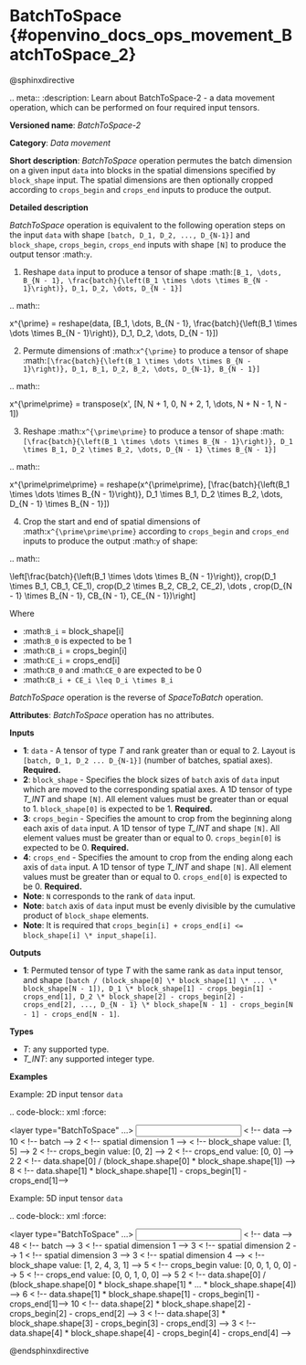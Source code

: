 # BatchToSpace {#openvino_docs_ops_movement_BatchToSpace_2}

@sphinxdirective

.. meta::
  :description: Learn about BatchToSpace-2 - a data movement operation, 
                which can be performed on four required input tensors.

**Versioned name**: *BatchToSpace-2*

**Category**: *Data movement*

**Short description**: *BatchToSpace* operation permutes the batch dimension on a given input ``data`` into blocks in the spatial dimensions specified by ``block_shape`` input. The spatial dimensions are then optionally cropped according to ``crops_begin`` and ``crops_end`` inputs to produce the output.

**Detailed description**

*BatchToSpace* operation is equivalent to the following operation steps on the input ``data`` with shape ``[batch, D_1, D_2, ..., D_{N-1}]`` and ``block_shape``, ``crops_begin``, ``crops_end`` inputs with shape ``[N]`` to produce the output tensor :math:`y`.

1. Reshape ``data`` input to produce a tensor of shape :math:`[B_1, \dots, B_{N - 1}, \frac{batch}{\left(B_1 \times \dots \times B_{N - 1}\right)}, D_1, D_2, \dots, D_{N - 1}]`

.. math::
   
   x^{\prime} = reshape(data, [B_1, \dots, B_{N - 1}, \frac{batch}{\left(B_1 \times \dots \times B_{N - 1}\right)}, D_1, D_2, \dots, D_{N - 1}])

2. Permute dimensions of :math:`x^{\prime}` to produce a tensor of shape :math:`[\frac{batch}{\left(B_1 \times \dots \times B_{N - 1}\right)}, D_1, B_1, D_2, B_2, \dots, D_{N-1}, B_{N - 1}]`

.. math::
   
   x^{\prime\prime} = transpose(x', [N, N + 1, 0, N + 2, 1, \dots, N + N - 1, N - 1])

3. Reshape :math:`x^{\prime\prime}` to produce a tensor of shape :math:`[\frac{batch}{\left(B_1 \times \dots \times B_{N - 1}\right)}, D_1 \times B_1, D_2 \times B_2, \dots, D_{N - 1} \times B_{N - 1}]`

.. math::
   
   x^{\prime\prime\prime} = reshape(x^{\prime\prime}, [\frac{batch}{\left(B_1 \times \dots \times B_{N - 1}\right)}, D_1 \times B_1, D_2 \times B_2, \dots, D_{N - 1} \times B_{N - 1}])

4. Crop the start and end of spatial dimensions of :math:`x^{\prime\prime\prime}` according to ``crops_begin`` and ``crops_end`` inputs to produce the output :math:`y` of shape:

.. math::
   
   \left[\frac{batch}{\left(B_1 \times \dots \times B_{N - 1}\right)}, crop(D_1 \times B_1, CB_1, CE_1), crop(D_2 \times B_2, CB_2, CE_2), \dots , crop(D_{N - 1} \times B_{N - 1}, CB_{N - 1}, CE_{N - 1})\right]

Where

- :math:`B_i` = block_shape[i]
- :math:`B_0` is expected to be 1
- :math:`CB_i` = crops_begin[i]
- :math:`CE_i` = crops_end[i]
- :math:`CB_0` and :math:`CE_0` are expected to be 0
- :math:`CB_i + CE_i \leq D_i \times B_i`

*BatchToSpace* operation is the reverse of *SpaceToBatch* operation.

**Attributes**: *BatchToSpace* operation has no attributes.

**Inputs**

*   **1**: ``data`` - A tensor of type *T* and rank greater than or equal to 2. Layout is ``[batch, D_1, D_2 ... D_{N-1}]`` (number of batches, spatial axes). **Required.**
*   **2**: ``block_shape`` - Specifies the block sizes of ``batch`` axis of ``data`` input which are moved to the corresponding spatial axes. A 1D tensor of type *T_INT* and shape ``[N]``. All element values must be greater than or equal to 1. ``block_shape[0]`` is expected to be 1. **Required.**
*   **3**: ``crops_begin`` - Specifies the amount to crop from the beginning along each axis of ``data`` input. A 1D tensor of type *T_INT* and shape ``[N]``. All element values must be greater than or equal to 0. ``crops_begin[0]`` is expected to be 0. **Required.**
*   **4**: ``crops_end`` - Specifies the amount to crop from the ending along each axis of ``data`` input. A 1D tensor of type *T_INT* and shape ``[N]``. All element values must be greater than or equal to 0. ``crops_end[0]`` is expected to be 0. **Required.**
*   **Note**: ``N`` corresponds to the rank of ``data`` input.
*   **Note**: ``batch`` axis of ``data`` input must be evenly divisible by the cumulative product of ``block_shape`` elements.
*   **Note**: It is required that ``crops_begin[i] + crops_end[i] <= block_shape[i] \* input_shape[i]``.

**Outputs**

*   **1**: Permuted tensor of type *T* with the same rank as ``data`` input tensor, and shape ``[batch / (block_shape[0] \* block_shape[1] \* ... \* block_shape[N - 1]), D_1 \* block_shape[1] - crops_begin[1] - crops_end[1], D_2 \* block_shape[2] - crops_begin[2] - crops_end[2], ..., D_{N - 1} \* block_shape[N - 1] - crops_begin[N - 1] - crops_end[N - 1]``.

**Types**

* *T*: any supported type.
* *T_INT*: any supported integer type.

**Examples**

Example: 2D input tensor ``data``

.. code-block:: xml
   :force:
   
   <layer type="BatchToSpace" ...>
       <input>
           <port id="0">       < !-- data -->
               <dim>10</dim>   < !-- batch -->
               <dim>2</dim>    < !-- spatial dimension 1 -->
           </port>
           <port id="1">       < !-- block_shape value: [1, 5] -->
               <dim>2</dim>
           </port>
           <port id="2">       < !-- crops_begin value: [0, 2] -->
               <dim>2</dim>
           </port>
           <port id="3">       < !-- crops_end value: [0, 0] -->
               <dim>2</dim>
           </port>
       </input>
       <output>
           <port id="3">
               <dim>2</dim>    < !-- data.shape[0] / (block_shape.shape[0] * block_shape.shape[1]) -->
               <dim>8</dim>    < !-- data.shape[1] * block_shape.shape[1] - crops_begin[1] - crops_end[1]-->
           </port>
       </output>
   </layer>

Example: 5D input tensor ``data``

.. code-block:: xml
   :force:
   
   <layer type="BatchToSpace" ...>
       <input>
           <port id="0">       < !-- data -->
               <dim>48</dim>   < !-- batch -->
               <dim>3</dim>    < !-- spatial dimension 1 -->
               <dim>3</dim>    < !-- spatial dimension 2 -->
               <dim>1</dim>    < !-- spatial dimension 3 -->
               <dim>3</dim>    < !-- spatial dimension 4 -->
           </port>
           <port id="1">       < !-- block_shape value: [1, 2, 4, 3, 1] -->
               <dim>5</dim>
           </port>
           <port id="2">       < !-- crops_begin value: [0, 0, 1, 0, 0] -->
               <dim>5</dim>
           </port>
           <port id="3">       < !-- crops_end value: [0, 0, 1, 0, 0] -->
               <dim>5</dim>
           </port>
       </input>
       <output>
           <port id="3">
               <dim>2</dim>    < !-- data.shape[0] / (block_shape.shape[0] * block_shape.shape[1] * ... * block_shape.shape[4]) -->
               <dim>6</dim>    < !-- data.shape[1] * block_shape.shape[1] - crops_begin[1] - crops_end[1]-->
               <dim>10</dim>   < !-- data.shape[2] * block_shape.shape[2] - crops_begin[2] - crops_end[2] -->
               <dim>3</dim>    < !-- data.shape[3] * block_shape.shape[3] - crops_begin[3] - crops_end[3] -->
               <dim>3</dim>    < !-- data.shape[4] * block_shape.shape[4] - crops_begin[4] - crops_end[4] -->
           </port>
       </output>
   </layer>

@endsphinxdirective

